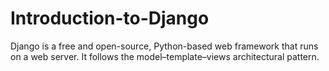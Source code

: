 # Introduction-to-Django
Django is a free and open-source, Python-based web framework that runs on a web server. It follows the model–template–views architectural pattern.
